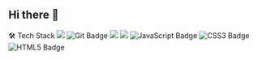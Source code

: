 ## Hi there 👋


🛠 Tech Stack
<a href="https://www.vim.org/" target="_blank"><img src="https://img.shields.io/badge/Vim-019733?style=for-the-badge&logo=Vim&logoColor=white"/></a>
<img alt="Git Badge" src="https://img.shields.io/badge/git-F05032?style=for-the-badge&logo=git&logoColor=white">
<a href="https://www.open-std.org/jtc1/sc22/wg14/" target="_blank"><img src="https://img.shields.io/badge/C-A8B9CC?style=for-the-badge&logo=C&logoColor=white"/></a>
<a href="https://cplusplus.com/" target="_blank"><img src="https://img.shields.io/badge/C++-00599C?style=for-the-badge&logo=C&logoColor=white"/></a>
<img alt="JavaScript Badge" src="https://img.shields.io/badge/JavaScript-F7DF1E?style=for-the-badge&logo=javascript&logoColor=black">
<img alt="CSS3 Badge" src="https://img.shields.io/badge/CSS3-1572B6?style=for-the-badge&logo=CSS3&logoColor=white">
<img alt="HTML5 Badge" src="https://img.shields.io/badge/HTML5-E34F26?style=for-the-badge&logo=HTML5&logoColor=white">

<!--
**sunwchoi/sunwchoi** is a ✨ _special_ ✨ repository because its `README.md` (this file) appears on your GitHub profile.

Here are some ideas to get you started:

- 🔭 I’m currently working on ...
- 🌱 I’m currently learning ...
- 👯 I’m looking to collaborate on ...
- 🤔 I’m looking for help with ...
- 💬 Ask me about ...
- 📫 How to reach me: ...
- 😄 Pronouns: ...
- ⚡ Fun fact: ...
-->
